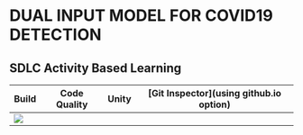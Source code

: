 # DUAL INPUT MODEL FOR COVID19 DETECTION


## SDLC Activity Based Learning

Build | Code Quality | Unity | [Git Inspector](using github.io option)
------ | ------------ | ------ | -------------------------------------
![]([![CI](https://github.com/ShivaniSharma11/ShivaniProject/actions/workflows/main.yml/badge.svg)](https://github.com/ShivaniSharma11/ShivaniProject/actions/workflows/main.yml)) |
